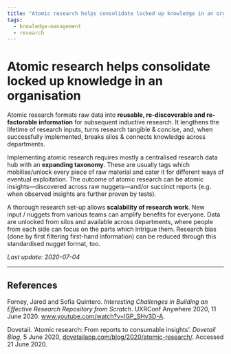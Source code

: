 ```yaml
---
title: "Atomic research helps consolidate locked up knowledge in an organisation"
tags:
  - knowledge-management
  - research
---
```


# Atomic research helps consolidate locked up knowledge in an organisation

Atomic research formats raw data into **reusable, re-discoverable and re-factorable information** for subsequent inductive research. It lengthens the lifetime of research inputs, turns research tangible & concise, and, when successfully implemented, breaks silos & connects knowledge across departments.

Implementing atomic research requires mostly a centralised research data hub with an **expanding taxonomy**. These are usually tags which mobilise/unlock every piece of raw material and cater it for different ways of eventual exploitation. The outcome of atomic research can be atomic insights—discovered across raw nuggets—and/or succinct reports (e.g. when observed insights are further proven by tests).

A thorough research set-up allows **scalability of research work**. New input / nuggets from various teams can amplify benefits for everyone. Data are unlocked from silos and available across departments, where people from each side can focus on the parts which intrigue them. Research bias (done by first filtering first-hand information) can be reduced through this standardised nugget format, too.

*Last update: 2020-07-04*

* * *

## References
Forney, Jared and Sofia Quintero. _Interesting Challenges in Building an Effective Research Repository from Scratch_. UXRConf Anywhere 2020, 11 June 2020. www.youtube.com/watch?v=lGP_SHv3D-A.

Dovetail. ‘Atomic research: From reports to consumable insights’. _Dovetail Blog_, 5 June 2020, [dovetailapp.com/blog/2020/atomic-research/](https://dovetailapp.com/blog/2020/atomic-research/). Accessed 21 June 2020.